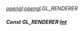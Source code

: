 _[opengl](../../modules/opengl/opengl-module.md):[opengl](../../modules/opengl/opengl-module.md).GL\_RENDERER_
##### Const GL\_RENDERER:[Int](../../modules/wonkey/wonkey-types-int.md)
